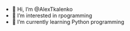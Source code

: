 - 👋 Hi, I’m @AlexTkalenko
- 👀 I’m interested in rpogramming
- 🌱 I’m currently learning Python programming


<!---
AlexTkalenko/AlexTkalenko is a ✨ special ✨ repository because its `README.md` (this file) appears on your GitHub profile.
You can click the Preview link to take a look at your changes.
--->
